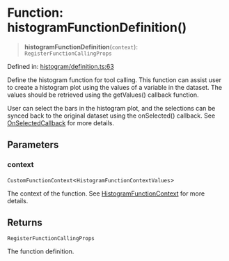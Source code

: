 # Function: histogramFunctionDefinition()

> **histogramFunctionDefinition**(`context`): `RegisterFunctionCallingProps`

Defined in: [histogram/definition.ts:63](https://github.com/GeoDaCenter/openassistant/blob/1b6e044b8153114911daa09cb063c51a2d620732/packages/echarts/src/histogram/definition.ts#L63)

Define the histogram function for tool calling. This function can assist user to create a histogram plot using the values of a variable in the dataset.
The values should be retrieved using the getValues() callback function.

User can select the bars in the histogram plot, and the selections can be synced back to the original dataset using the onSelected() callback.
See [OnSelectedCallback](../type-aliases/OnSelectedCallback.md) for more details.

## Parameters

### context

`CustomFunctionContext`\<`HistogramFunctionContextValues`\>

The context of the function. See [HistogramFunctionContext](../type-aliases/HistogramFunctionContext.md) for more details.

## Returns

`RegisterFunctionCallingProps`

The function definition.
